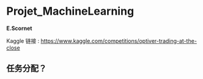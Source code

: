 # Projet_MachineLearning 
**E.Scornet**

Kaggle 链接 : https://www.kaggle.com/competitions/optiver-trading-at-the-close
## 任务分配？